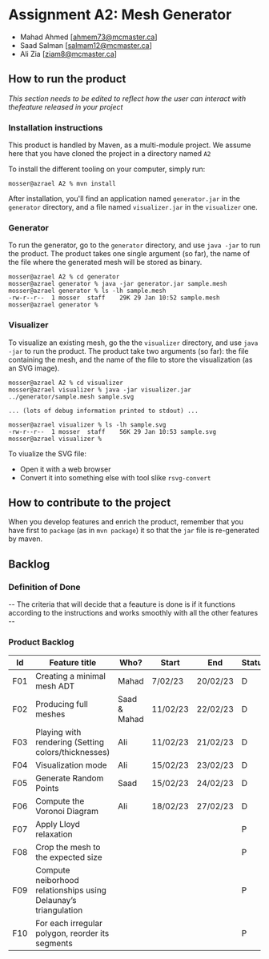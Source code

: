 # Assignment A2: Mesh Generator

-   Mahad Ahmed [ahmem73@mcmaster.ca]
-   Saad Salman [salmam12@mcmaster.ca]
-   Ali Zia [ziam8@mcmaster.ca]

## How to run the product

_This section needs to be edited to reflect how the user can interact with thefeature released in your project_

### Installation instructions

This product is handled by Maven, as a multi-module project. We assume here that you have cloned the project in a directory named `A2`

To install the different tooling on your computer, simply run:

```
mosser@azrael A2 % mvn install
```

After installation, you'll find an application named `generator.jar` in the `generator` directory, and a file named `visualizer.jar` in the `visualizer` one.

### Generator

To run the generator, go to the `generator` directory, and use `java -jar` to run the product. The product takes one single argument (so far), the name of the file where the generated mesh will be stored as binary.

```
mosser@azrael A2 % cd generator
mosser@azrael generator % java -jar generator.jar sample.mesh
mosser@azrael generator % ls -lh sample.mesh
-rw-r--r--  1 mosser  staff    29K 29 Jan 10:52 sample.mesh
mosser@azrael generator %
```

### Visualizer

To visualize an existing mesh, go the the `visualizer` directory, and use `java -jar` to run the product. The product take two arguments (so far): the file containing the mesh, and the name of the file to store the visualization (as an SVG image).

```
mosser@azrael A2 % cd visualizer
mosser@azrael visualizer % java -jar visualizer.jar ../generator/sample.mesh sample.svg

... (lots of debug information printed to stdout) ...

mosser@azrael visualizer % ls -lh sample.svg
-rw-r--r--  1 mosser  staff    56K 29 Jan 10:53 sample.svg
mosser@azrael visualizer %
```

To viualize the SVG file:

-   Open it with a web browser
-   Convert it into something else with tool slike `rsvg-convert`

## How to contribute to the project

When you develop features and enrich the product, remember that you have first to `package` (as in `mvn package`) it so that the `jar` file is re-generated by maven.

## Backlog

### Definition of Done

-- The criteria that will decide that a feauture is done is if it functions according to the instructions and works smoothly with all the other features --

### Product Backlog

| Id  | Feature title                                                   | Who?         | Start    | End      | Status |
| :-: | --------------------------------------------------------------- | ------------ | -------- | -------- | ------ |
| F01 | Creating a minimal mesh ADT                                     | Mahad        | 7/02/23  | 20/02/23 | D      |
| F02 | Producing full meshes                                           | Saad & Mahad | 11/02/23 | 22/02/23 | D      |
| F03 | Playing with rendering (Setting colors/thicknesses)             | Ali          | 11/02/23 | 21/02/23 | D      |
| F04 | Visualization mode                                              | Ali          | 15/02/23 | 23/02/23 | D      |
| F05 | Generate Random Points                                          | Saad         | 15/02/23 | 24/02/23 | D      |
| F06 | Compute the Voronoi Diagram                                     | Ali          | 18/02/23 | 27/02/23 | D      |
| F07 | Apply Lloyd relaxation                                          |              |          |          | P      |
| F08 | Crop the mesh to the expected size                              |              |          |          | P      |
| F09 | Compute neiborhood relationships using Delaunay’s triangulation |              |          |          | P      |
| F10 | For each irregular polygon, reorder its segments                |              |          |          | P      |
